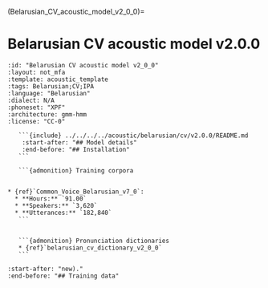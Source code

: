 
(Belarusian_CV_acoustic_model_v2_0_0)=
# Belarusian CV acoustic model v2.0.0

``````{acoustic} Belarusian CV acoustic model v2.0.0
:id: "Belarusian CV acoustic model v2_0_0"
:layout: not_mfa
:template: acoustic_template
:tags: Belarusian;CV;IPA
:language: "Belarusian"
:dialect: N/A
:phoneset: "XPF"
:architecture: gmm-hmm
:license: "CC-0"

   ```{include} ../../../../acoustic/belarusian/cv/v2.0.0/README.md
    :start-after: "## Model details"
    :end-before: "## Installation"
   ```

   ```{admonition} Training corpora


* {ref}`Common_Voice_Belarusian_v7_0`:
  * **Hours:** `91.00`
  * **Speakers:** `3,620`
  * **Utterances:** `182,840`
   ```


   ```{admonition} Pronunciation dictionaries
   * {ref}`belarusian_cv_dictionary_v2_0_0`
   ```
``````

```{include} ../../../../acoustic/belarusian/cv/v2.0.0/README.md
:start-after: "new)."
:end-before: "## Training data"
```
